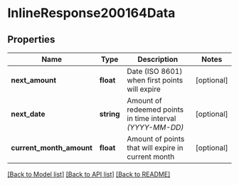 # InlineResponse200164Data

## Properties
Name | Type | Description | Notes
------------ | ------------- | ------------- | -------------
**next_amount** | **float** | Date (ISO 8601) when first points will expire | [optional] 
**next_date** | **string** | Amount of redeemed points in time interval *(YYYY-MM-DD)* | [optional] 
**current_month_amount** | **float** | Amount of points that will expire in current month | [optional] 

[[Back to Model list]](../../README.md#documentation-for-models) [[Back to API list]](../../README.md#documentation-for-api-endpoints) [[Back to README]](../../README.md)

